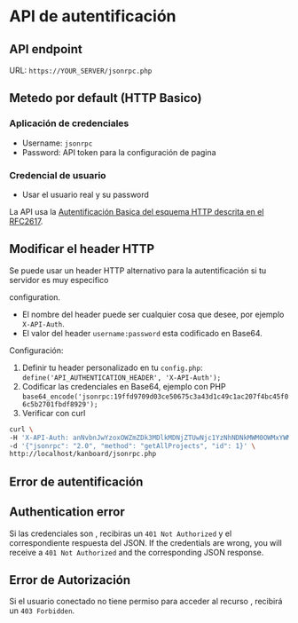 API de autentificación
==================

API endpoint
------------

URL: `https://YOUR_SERVER/jsonrpc.php`


Metedo por default (HTTP Basico)
---------------------------

### Aplicación de credenciales

- Username: `jsonrpc`
- Password: API token para la configuración de pagina

### Credencial de usuario

- Usar el usuario real y su password

La API usa la [Autentificación Basica del esquema HTTP descrita en el RFC2617](http://www.ietf.org/rfc/rfc2617.txt).


Modificar el header HTTP
------------------------

Se puede usar un header HTTP alternativo para la autentificación si tu servidor es muy especifico

configuration.

- El nombre del header puede ser cualquier cosa que desee, por ejemplo `X-API-Auth`.
- El valor del header `username:password` esta codificado en Base64.

Configuración:

1. Definir tu header personalizado en tu `config.php`: `define('API_AUTHENTICATION_HEADER', 'X-API-Auth');`
2. Codificar las credenciales en Base64, ejemplo con PHP  `base64_encode('jsonrpc:19ffd9709d03ce50675c3a43d1c49c1ac207f4bc45f06c5b2701fbdf8929');`
3. Verificar con curl

```bash
curl \
-H 'X-API-Auth: anNvbnJwYzoxOWZmZDk3MDlkMDNjZTUwNjc1YzNhNDNkMWM0OWMxYWMyMDdmNGJjNDVmMDZjNWIyNzAxZmJkZjg5Mjk=' \
-d '{"jsonrpc": "2.0", "method": "getAllProjects", "id": 1}' \
http://localhost/kanboard/jsonrpc.php
```

Error de autentificación
-------------------------
Authentication error
--------------------

Si las credenciales son , recibiras  un `401 Not Authorized` y el correspondiente respuesta del JSON.
If the credentials are wrong, you will receive a `401 Not Authorized` and the corresponding JSON response.
 

Error de Autorización
----------------------

Si el usuario conectado no tiene permiso para acceder al recurso , recibirá un `403 Forbidden`.
